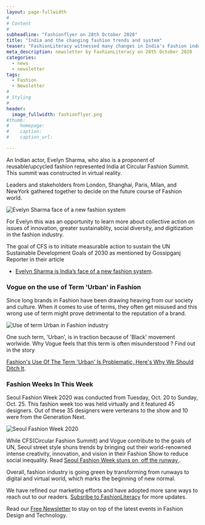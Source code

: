 ```yaml
---
layout: page-fullwidth
#
# Content
#
subheadline: "Fashionflyer on 28th October 2020"
title: "India and the changing fashion trends and system"
teaser: "FashionLiteracy witnessed many changes in India's Fashion industry.  Fashion chooses to continue and keep the show on. The new fashion system displays examples of innovation and creativity"
meta_description: newsletter by FashionLiteracy on 28th October 2020 
categories:
  - news
  - newsletter
tags:
  - Fashion
  - Newsletter
#
# Styling
#
header:
  image_fullwidth: fashionflyer.png
#thumb:
#    homepage:
#    caption:
#    caption_url:

---
```


An Indian actor, Evelyn Sharma, who also is a proponent of reusable/upcycled
fashion represented India at Circular Fashion Summit. This summit was
constructed in virtual reality. 

Leaders and stakeholders from London, Shanghai, Paris, Milan, and NewYork
gathered together to decide on the future course of Fashion world.

![Evelyn Sharma face of a new fashion system]({{site.url}}/images/evelyn-sharma.jpg)

For Evelyn this was an opportunity to learn more about collective action on
issues of innovation, greater sustainablity, social diversity, and digitization
in the fashion industry.

The goal of CFS is to initiate measurable action to sustain the UN Sustainable
Development Goals of 2030 as mentioned by Gossipganj Reporter in their article
- [Evelyn Sharma is India’s face of a new fashion
    system](https://www.gossipganj.com/en/evelyn-sharma-is-indias-face-of-a-new-fashion-system/18545).



### Vogue on the use of Term 'Urban' in Fashion

Since long brands in Fashion have been drawing heaving from our society and
culture. When it comes to use of terms, they often get misused and this wrong
use of term might prove detrimental to the reputation of a brand.

![Use of term Urban in Fashion
industry](https://hips.hearstapps.com/hmg-prod.s3.amazonaws.com/images/bhm-feature-fashion-1-1602843200.jpg)

One such term, 'Urban', is in traction because of 'Black' movement worlwide.
Why Vogue feels that this term is often misunderstood ? Find out in the story 

[Fashion's Use Of The Term 'Urban' Is Problematic, Here's Why We Should Ditch It](https://www.elle.com/uk/fashion/trends/a34220034/problematic-use-of-term-urban-in-fashion/).


### Fashion Weeks In This Week


Seoul Fashion Week 2020 was conducted from Tuesday, Oct. 20 to Sunday, Oct. 25.
This fashion week too was held virtually and it featured 45 designers. Out of
these 35 designers were verterans to the show and 10 were from the Generation
Next.

![Seoul Fashion Week
2020](https://tuftsdaily.com/wp-content/uploads/2020/10/1019_SEOUL_Day6_007-1024x683.jpg)

While CFS(Circular Fashion Summit) and Vogue contribute to the goals of UN, Seoul street style 
shuns trends by bringing out their world-renowned intense creativity,
innovation, and
vision in their Fashion Show to reduce social inequality. Read [Seoul Fashion
Week stuns on, off the runway
](https://tuftsdaily.com/arts/2020/10/27/seoul-fashion-week-stuns-on-off-the-runway/).


Overall, fashion industry is going green by transforming from runways to
digital and virtual world, which marks the beginning of new normal.


We have refined our marketing efforts and have adopted more sane ways to reach
out to our readers. [Subsribe to
FashionLiteracy](https://feedburner.google.com/fb/a/mailverify?uri=Fashionliteracy&amp;loc=en_US)
for more updates. 

Read our [Free
Newsletter](http://newsletter.fashionliteracy.com/?edition_id=08f0af00-187a-11eb-8f10-0cc47a0d1609) to stay on top of the latest
events in Fashion Design and Technology.



